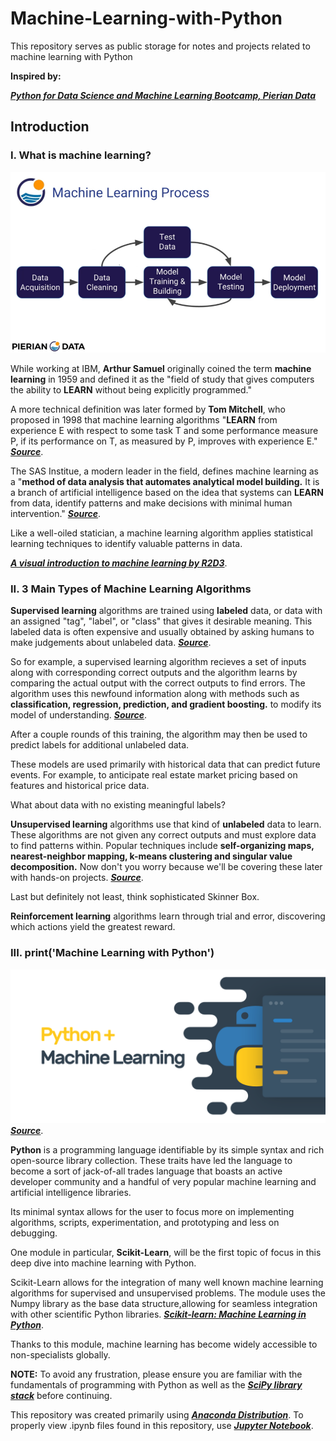 # Machine-Learning-with-Python

This repository serves as public storage for notes and projects related to machine learning with Python

**Inspired by:**

__*[Python for Data Science and Machine Learning Bootcamp, Pierian Data](https://www.udemy.com/python-for-data-science-and-machine-learning-bootcamp/)*__

## Introduction

### I. What is machine learning?

![Machine-Learning-Process](imgs/MLP-Pierian.png)

While working at IBM, **Arthur Samuel** originally coined the term **machine learning** in 1959 and defined it as the "field of study that gives computers the ability to **LEARN** without being explicitly programmed."

A more technical definition was later formed by **Tom Mitchell**, who proposed in 1998 that machine learning algorithms "**LEARN** from experience E with respect to some task T and some performance measure P, if its performance on T, as measured by P, improves with experience E." __*[Source](https://www.ibm.com/developerworks/community/blogs/jfp/entry/What_Is_Machine_Learning?lang=en_us)*__.

The SAS Institue, a modern leader in the field, defines machine learning as a "**method of data analysis that automates analytical model building.** It is a branch of artificial intelligence based on the idea that systems can **LEARN** from data, identify patterns and make decisions with minimal human intervention." __*[Source](https://www.sas.com/en_us/insights/analytics/machine-learning.html)*__.

Like a well-oiled statician, a machine learning algorithm applies statistical learning techniques to identify valuable patterns in data.

__*[A visual introduction to machine learning by R2D3](http://www.r2d3.us/visual-intro-to-machine-learning-part-1/?lipi=urn%3Ali%3Apage%3Ad_flagship3_pulse_read%3BR9B4rGtnTmSrw4DAoezDjQ%3D%3D)*__.

### II. 3 Main Types of Machine Learning Algorithms

**Supervised learning** algorithms are trained using **labeled** data, or data with an assigned "tag", "label", or "class" that gives it desirable meaning. This labeled data is often expensive and usually obtained by asking humans to make judgements about unlabeled data. __*[Source](https://stackoverflow.com/questions/19170603/what-is-the-difference-between-labeled-and-unlabeled-data)*__.

So for example, a supervised learning algorithm recieves a set of inputs along with corresponding correct outputs and the algorithm learns by comparing the actual output with the correct outputs to find errors. The algorithm uses this newfound information along with methods such as **classification, regression, prediction, and gradient boosting.** to modify its model of understanding. __*[Source](https://www.udemy.com/python-for-data-science-and-machine-learning-bootcamp/)*__.

After a couple rounds of this training, the algorithm may then be used to predict labels for additional unlabeled data. 

These models are used primarily with historical data that can predict future events. For example, to anticipate real estate market pricing based on features and historical price data.

What about data with no existing meaningful labels?

**Unsupervised learning** algorithms use that kind of **unlabeled** data to learn. These algorithms are not given any correct outputs and must explore data to find patterns within. Popular techniques include **self-organizing maps, nearest-neighbor mapping, k-means clustering and singular value decomposition.** Now don't you worry because we'll be covering these later with hands-on projects. __*[Source](https://www.udemy.com/python-for-data-science-and-machine-learning-bootcamp/)*__.

Last but definitely not least, think sophisticated Skinner Box.

**Reinforcement learning** algorithms learn through trial and error, discovering which actions yield the greatest reward.

### III. print('Machine Learning with Python')

![Machine-Learning-plus-Python](imgs/ML+Python.png)
__*[Source](https://medium.com/@powersteh/an-introduction-to-applied-machine-learning-with-multiple-linear-regression-and-python-925c1d97a02b)*__.

**Python** is a programming language identifiable by its simple syntax and rich open-source library collection. These traits have led the language to become a sort of jack-of-all trades language that boasts an active developer community and a handful of very popular machine learning and artificial intelligence libraries. 

Its minimal syntax allows for the user to focus more on implementing algorithms, scripts, experimentation, and prototyping and less on debugging.

One module in particular, **Scikit-Learn**, will be the first topic of focus in this deep dive into machine learning with Python.

Scikit-Learn allows for the integration of many well known machine learning algorithms for supervised and unsupervised problems. The module uses the Numpy library as the base data structure,allowing for seamless integration with other scientific Python libraries. __*[Scikit-learn: Machine Learning in Python](http://www.jmlr.org/papers/volume12/pedregosa11a/pedregosa11a.pdf)*__.

Thanks to this module, machine learning has become widely accessible to non-specialists globally.

**NOTE:** To avoid any frustration, please ensure you are familiar with the fundamentals of programming with Python as well as the __*[SciPy library stack](https://www.scipy.org/)*__ before continuing. 

This repository was created primarily using __*[Anaconda Distribution](https://docs.anaconda.com/_downloads/Anaconda_Starter_Guide_CheatSheet.pdf)*__. To properly view .ipynb files found in this repository, use __*[Jupyter Notebook](https://jupyter.org/install)*__.










